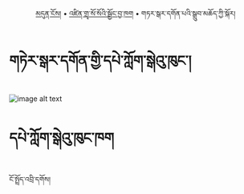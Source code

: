
<p align="center">
  <a href="https://bdrc-reader.github.io/tergar-gonpa/">མདུན་ངོས།</a> •
  <a href="https://bdrc-reader.github.io/mugey-gonpa/zendra">འཛིན་གྲྭ་སོ་སོའི་སྦྱོང་བྱ་ཁག</a> •
    <span>གཏར་སྒར་དགོན་པའི་སྒྲུབ་མཆོད་ཀྱི་སྐོར།</span>
  </p>


# གཏེར་སྒར་དགོན་གྱི་དཔེ་ཀློག་སྒེའུ་ཁུང་།

![image alt text](https://raw.githubusercontent.com/bdrc-reader/tergar-gonpa/master/docs/img/Tergar.png)

# དཔེ་ཀློག་སྒེའུ་ཁུང་ཁག

ངོ་སྤྲོད་འབྲི་དགོས།


